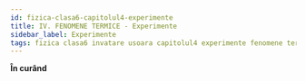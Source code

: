 ```yaml
---
id: fizica-clasa6-capitolul4-experimente
title: IV. FENOMENE TERMICE - Experimente
sidebar_label: Experimente
tags: fizica clasa6 invatare usoara capitolul4 experimente fenomene termice
---
```


**În curând**